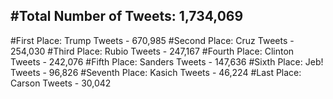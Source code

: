 #Total Number of Tweets: 1,734,069 
---
#First Place: Trump Tweets - 670,985
#Second Place: Cruz Tweets - 254,030
#Third Place: Rubio Tweets - 247,167
#Fourth Place: Clinton Tweets - 242,076
#Fifth Place: Sanders Tweets - 147,636
#Sixth Place: Jeb! Tweets - 96,826
#Seventh Place: Kasich Tweets - 46,224
#Last Place: Carson Tweets - 30,042
